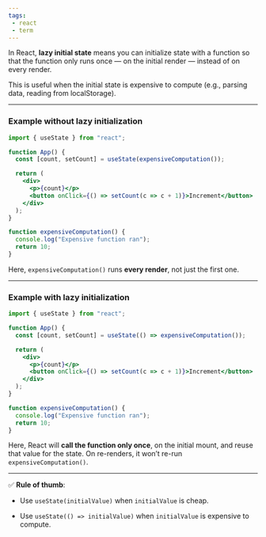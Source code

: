 ```yaml
---
tags: 
 - react
 - term
---
```


In React, **lazy initial state** means you can initialize state with a function so that the function only runs once — on the initial render — instead of on every render.

This is useful when the initial state is expensive to compute (e.g., parsing data, reading from localStorage).

---

### Example without lazy initialization

```jsx
import { useState } from "react";

function App() {
  const [count, setCount] = useState(expensiveComputation());

  return (
    <div>
      <p>{count}</p>
      <button onClick={() => setCount(c => c + 1)}>Increment</button>
    </div>
  );
}

function expensiveComputation() {
  console.log("Expensive function ran");
  return 10;
}
```

Here, `expensiveComputation()` runs **every render**, not just the first one.

---

### Example with lazy initialization

```jsx
import { useState } from "react";

function App() {
  const [count, setCount] = useState(() => expensiveComputation());

  return (
    <div>
      <p>{count}</p>
      <button onClick={() => setCount(c => c + 1)}>Increment</button>
    </div>
  );
}

function expensiveComputation() {
  console.log("Expensive function ran");
  return 10;
}
```

Here, React will **call the function only once**, on the initial mount, and reuse that value for the state. On re-renders, it won’t re-run `expensiveComputation()`.

---

✅ **Rule of thumb**:

- Use `useState(initialValue)` when `initialValue` is cheap.
    
- Use `useState(() => initialValue)` when `initialValue` is expensive to compute.
    